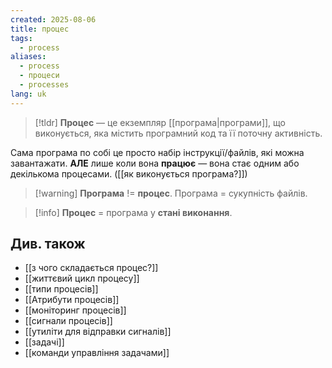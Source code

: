```yaml
---
created: 2025-08-06
title: процес
tags:
  - process
aliases:
  - process
  - процеси
  - processes
lang: uk
---
```


> [!tldr]
> **Процес** — це екземпляр [[програма|програми]], що виконується, яка містить програмний код та її поточну активність.

Сама програма по собі це просто набір інструкції/файлів, які можна завантажати. **АЛЕ** лише коли вона **працює** — вона стає одним або декількома процесами. ([[як виконується програма?]]) 

> [!warning] **Програма** != **процес**. Програма = сукупність файлів.

> [!info] **Процес** = програма у **стані виконання**.

## Див. також

- [[з чого складається процес?]]
- [[життєвий цикл процесу]]
- [[типи процесів]]
- [[Атрибути процесів]]
- [[моніторинг процесів]]
- [[сигнали процесів]]
- [[утиліти для відправки сигналів]]
- [[задачі]]
- [[команди управління задачами]]
